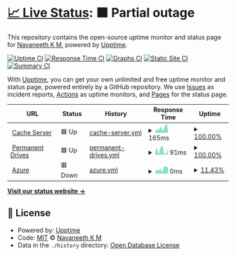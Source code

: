 # [📈 Live Status](https://navaneethkm004.github.io/uptime): <!--live status--> **🟧 Partial outage**

This repository contains the open-source uptime monitor and status page for [Navaneeth K M](https://navaneethkm004.github.io/uptime), powered by [Upptime](https://github.com/upptime/upptime).

[![Uptime CI](https://github.com/navaneethkm004/uptime/workflows/Uptime%20CI/badge.svg)](https://github.com/navaneethkm004/uptime/actions?query=workflow%3A%22Uptime+CI%22)
[![Response Time CI](https://github.com/navaneethkm004/uptime/workflows/Response%20Time%20CI/badge.svg)](https://github.com/navaneethkm004/uptime/actions?query=workflow%3A%22Response+Time+CI%22)
[![Graphs CI](https://github.com/navaneethkm004/uptime/workflows/Graphs%20CI/badge.svg)](https://github.com/navaneethkm004/uptime/actions?query=workflow%3A%22Graphs+CI%22)
[![Static Site CI](https://github.com/navaneethkm004/uptime/workflows/Static%20Site%20CI/badge.svg)](https://github.com/navaneethkm004/uptime/actions?query=workflow%3A%22Static+Site+CI%22)
[![Summary CI](https://github.com/navaneethkm004/uptime/workflows/Summary%20CI/badge.svg)](https://github.com/navaneethkm004/uptime/actions?query=workflow%3A%22Summary+CI%22)

With [Upptime](https://upptime.js.org), you can get your own unlimited and free uptime monitor and status page, powered entirely by a GitHub repository. We use [Issues](https://github.com/navaneethkm004/uptime/issues) as incident reports, [Actions](https://github.com/navaneethkm004/uptime/actions) as uptime monitors, and [Pages](https://navaneethkm004.github.io/uptime) for the status page.

<!--start: status pages-->
<!-- This summary is generated by Upptime (https://github.com/upptime/upptime) -->
<!-- Do not edit this manually, your changes will be overwritten -->
<!-- prettier-ignore -->
| URL | Status | History | Response Time | Uptime |
| --- | ------ | ------- | ------------- | ------ |
| <img alt="" src="https://raw.githubusercontent.com/navaneethkm004/my-images/main/giphy%20(1).gif" height="13"> [Cache Server](https://www.cloudflare.com) | 🟩 Up | [cache-server.yml](https://github.com/FOX-X-BOT/Stark-Status/commits/HEAD/history/cache-server.yml) | <details><summary><img alt="Response time graph" src="./graphs/cache-server/response-time-week.png" height="20"> 165ms</summary><br><a href="https://StarkIndustriesTG.github.io/Stark-Status/history/cache-server"><img alt="Response time 165" src="https://img.shields.io/endpoint?url=https%3A%2F%2Fraw.githubusercontent.com%2FFOX-X-BOT%2FStark-Status%2FHEAD%2Fapi%2Fcache-server%2Fresponse-time.json"></a><br><a href="https://StarkIndustriesTG.github.io/Stark-Status/history/cache-server"><img alt="24-hour response time 165" src="https://img.shields.io/endpoint?url=https%3A%2F%2Fraw.githubusercontent.com%2FFOX-X-BOT%2FStark-Status%2FHEAD%2Fapi%2Fcache-server%2Fresponse-time-day.json"></a><br><a href="https://StarkIndustriesTG.github.io/Stark-Status/history/cache-server"><img alt="7-day response time 165" src="https://img.shields.io/endpoint?url=https%3A%2F%2Fraw.githubusercontent.com%2FFOX-X-BOT%2FStark-Status%2FHEAD%2Fapi%2Fcache-server%2Fresponse-time-week.json"></a><br><a href="https://StarkIndustriesTG.github.io/Stark-Status/history/cache-server"><img alt="30-day response time 165" src="https://img.shields.io/endpoint?url=https%3A%2F%2Fraw.githubusercontent.com%2FFOX-X-BOT%2FStark-Status%2FHEAD%2Fapi%2Fcache-server%2Fresponse-time-month.json"></a><br><a href="https://StarkIndustriesTG.github.io/Stark-Status/history/cache-server"><img alt="1-year response time 165" src="https://img.shields.io/endpoint?url=https%3A%2F%2Fraw.githubusercontent.com%2FFOX-X-BOT%2FStark-Status%2FHEAD%2Fapi%2Fcache-server%2Fresponse-time-year.json"></a></details> | <details><summary><a href="https://StarkIndustriesTG.github.io/Stark-Status/history/cache-server">100.00%</a></summary><a href="https://StarkIndustriesTG.github.io/Stark-Status/history/cache-server"><img alt="All-time uptime 100.00%" src="https://img.shields.io/endpoint?url=https%3A%2F%2Fraw.githubusercontent.com%2FFOX-X-BOT%2FStark-Status%2FHEAD%2Fapi%2Fcache-server%2Fuptime.json"></a><br><a href="https://StarkIndustriesTG.github.io/Stark-Status/history/cache-server"><img alt="24-hour uptime 100.00%" src="https://img.shields.io/endpoint?url=https%3A%2F%2Fraw.githubusercontent.com%2FFOX-X-BOT%2FStark-Status%2FHEAD%2Fapi%2Fcache-server%2Fuptime-day.json"></a><br><a href="https://StarkIndustriesTG.github.io/Stark-Status/history/cache-server"><img alt="7-day uptime 100.00%" src="https://img.shields.io/endpoint?url=https%3A%2F%2Fraw.githubusercontent.com%2FFOX-X-BOT%2FStark-Status%2FHEAD%2Fapi%2Fcache-server%2Fuptime-week.json"></a><br><a href="https://StarkIndustriesTG.github.io/Stark-Status/history/cache-server"><img alt="30-day uptime 100.00%" src="https://img.shields.io/endpoint?url=https%3A%2F%2Fraw.githubusercontent.com%2FFOX-X-BOT%2FStark-Status%2FHEAD%2Fapi%2Fcache-server%2Fuptime-month.json"></a><br><a href="https://StarkIndustriesTG.github.io/Stark-Status/history/cache-server"><img alt="1-year uptime 100.00%" src="https://img.shields.io/endpoint?url=https%3A%2F%2Fraw.githubusercontent.com%2FFOX-X-BOT%2FStark-Status%2FHEAD%2Fapi%2Fcache-server%2Fuptime-year.json"></a></details>
| <img alt="" src="https://raw.githubusercontent.com/navaneethkm004/my-images/main/giphy%20(1).gif" height="13"> [Permanent Drives](https://www.mongodb.com) | 🟩 Up | [permanent-drives.yml](https://github.com/FOX-X-BOT/Stark-Status/commits/HEAD/history/permanent-drives.yml) | <details><summary><img alt="Response time graph" src="./graphs/permanent-drives/response-time-week.png" height="20"> 91ms</summary><br><a href="https://StarkIndustriesTG.github.io/Stark-Status/history/permanent-drives"><img alt="Response time 91" src="https://img.shields.io/endpoint?url=https%3A%2F%2Fraw.githubusercontent.com%2FFOX-X-BOT%2FStark-Status%2FHEAD%2Fapi%2Fpermanent-drives%2Fresponse-time.json"></a><br><a href="https://StarkIndustriesTG.github.io/Stark-Status/history/permanent-drives"><img alt="24-hour response time 91" src="https://img.shields.io/endpoint?url=https%3A%2F%2Fraw.githubusercontent.com%2FFOX-X-BOT%2FStark-Status%2FHEAD%2Fapi%2Fpermanent-drives%2Fresponse-time-day.json"></a><br><a href="https://StarkIndustriesTG.github.io/Stark-Status/history/permanent-drives"><img alt="7-day response time 91" src="https://img.shields.io/endpoint?url=https%3A%2F%2Fraw.githubusercontent.com%2FFOX-X-BOT%2FStark-Status%2FHEAD%2Fapi%2Fpermanent-drives%2Fresponse-time-week.json"></a><br><a href="https://StarkIndustriesTG.github.io/Stark-Status/history/permanent-drives"><img alt="30-day response time 91" src="https://img.shields.io/endpoint?url=https%3A%2F%2Fraw.githubusercontent.com%2FFOX-X-BOT%2FStark-Status%2FHEAD%2Fapi%2Fpermanent-drives%2Fresponse-time-month.json"></a><br><a href="https://StarkIndustriesTG.github.io/Stark-Status/history/permanent-drives"><img alt="1-year response time 91" src="https://img.shields.io/endpoint?url=https%3A%2F%2Fraw.githubusercontent.com%2FFOX-X-BOT%2FStark-Status%2FHEAD%2Fapi%2Fpermanent-drives%2Fresponse-time-year.json"></a></details> | <details><summary><a href="https://StarkIndustriesTG.github.io/Stark-Status/history/permanent-drives">100.00%</a></summary><a href="https://StarkIndustriesTG.github.io/Stark-Status/history/permanent-drives"><img alt="All-time uptime 100.00%" src="https://img.shields.io/endpoint?url=https%3A%2F%2Fraw.githubusercontent.com%2FFOX-X-BOT%2FStark-Status%2FHEAD%2Fapi%2Fpermanent-drives%2Fuptime.json"></a><br><a href="https://StarkIndustriesTG.github.io/Stark-Status/history/permanent-drives"><img alt="24-hour uptime 100.00%" src="https://img.shields.io/endpoint?url=https%3A%2F%2Fraw.githubusercontent.com%2FFOX-X-BOT%2FStark-Status%2FHEAD%2Fapi%2Fpermanent-drives%2Fuptime-day.json"></a><br><a href="https://StarkIndustriesTG.github.io/Stark-Status/history/permanent-drives"><img alt="7-day uptime 100.00%" src="https://img.shields.io/endpoint?url=https%3A%2F%2Fraw.githubusercontent.com%2FFOX-X-BOT%2FStark-Status%2FHEAD%2Fapi%2Fpermanent-drives%2Fuptime-week.json"></a><br><a href="https://StarkIndustriesTG.github.io/Stark-Status/history/permanent-drives"><img alt="30-day uptime 100.00%" src="https://img.shields.io/endpoint?url=https%3A%2F%2Fraw.githubusercontent.com%2FFOX-X-BOT%2FStark-Status%2FHEAD%2Fapi%2Fpermanent-drives%2Fuptime-month.json"></a><br><a href="https://StarkIndustriesTG.github.io/Stark-Status/history/permanent-drives"><img alt="1-year uptime 100.00%" src="https://img.shields.io/endpoint?url=https%3A%2F%2Fraw.githubusercontent.com%2FFOX-X-BOT%2FStark-Status%2FHEAD%2Fapi%2Fpermanent-drives%2Fuptime-year.json"></a></details>
| <img alt="" src="https://raw.githubusercontent.com/navaneethkm004/my-images/main/giphy%20(1).gif" height="13"> [Azure](Azure) | 🟥 Down | [azure.yml](https://github.com/FOX-X-BOT/Stark-Status/commits/HEAD/history/azure.yml) | <details><summary><img alt="Response time graph" src="./graphs/azure/response-time-week.png" height="20"> 0ms</summary><br><a href="https://StarkIndustriesTG.github.io/Stark-Status/history/azure"><img alt="Response time 0" src="https://img.shields.io/endpoint?url=https%3A%2F%2Fraw.githubusercontent.com%2FFOX-X-BOT%2FStark-Status%2FHEAD%2Fapi%2Fazure%2Fresponse-time.json"></a><br><a href="https://StarkIndustriesTG.github.io/Stark-Status/history/azure"><img alt="24-hour response time 0" src="https://img.shields.io/endpoint?url=https%3A%2F%2Fraw.githubusercontent.com%2FFOX-X-BOT%2FStark-Status%2FHEAD%2Fapi%2Fazure%2Fresponse-time-day.json"></a><br><a href="https://StarkIndustriesTG.github.io/Stark-Status/history/azure"><img alt="7-day response time 0" src="https://img.shields.io/endpoint?url=https%3A%2F%2Fraw.githubusercontent.com%2FFOX-X-BOT%2FStark-Status%2FHEAD%2Fapi%2Fazure%2Fresponse-time-week.json"></a><br><a href="https://StarkIndustriesTG.github.io/Stark-Status/history/azure"><img alt="30-day response time 0" src="https://img.shields.io/endpoint?url=https%3A%2F%2Fraw.githubusercontent.com%2FFOX-X-BOT%2FStark-Status%2FHEAD%2Fapi%2Fazure%2Fresponse-time-month.json"></a><br><a href="https://StarkIndustriesTG.github.io/Stark-Status/history/azure"><img alt="1-year response time 0" src="https://img.shields.io/endpoint?url=https%3A%2F%2Fraw.githubusercontent.com%2FFOX-X-BOT%2FStark-Status%2FHEAD%2Fapi%2Fazure%2Fresponse-time-year.json"></a></details> | <details><summary><a href="https://StarkIndustriesTG.github.io/Stark-Status/history/azure">11.43%</a></summary><a href="https://StarkIndustriesTG.github.io/Stark-Status/history/azure"><img alt="All-time uptime 11.43%" src="https://img.shields.io/endpoint?url=https%3A%2F%2Fraw.githubusercontent.com%2FFOX-X-BOT%2FStark-Status%2FHEAD%2Fapi%2Fazure%2Fuptime.json"></a><br><a href="https://StarkIndustriesTG.github.io/Stark-Status/history/azure"><img alt="24-hour uptime 11.43%" src="https://img.shields.io/endpoint?url=https%3A%2F%2Fraw.githubusercontent.com%2FFOX-X-BOT%2FStark-Status%2FHEAD%2Fapi%2Fazure%2Fuptime-day.json"></a><br><a href="https://StarkIndustriesTG.github.io/Stark-Status/history/azure"><img alt="7-day uptime 11.43%" src="https://img.shields.io/endpoint?url=https%3A%2F%2Fraw.githubusercontent.com%2FFOX-X-BOT%2FStark-Status%2FHEAD%2Fapi%2Fazure%2Fuptime-week.json"></a><br><a href="https://StarkIndustriesTG.github.io/Stark-Status/history/azure"><img alt="30-day uptime 11.43%" src="https://img.shields.io/endpoint?url=https%3A%2F%2Fraw.githubusercontent.com%2FFOX-X-BOT%2FStark-Status%2FHEAD%2Fapi%2Fazure%2Fuptime-month.json"></a><br><a href="https://StarkIndustriesTG.github.io/Stark-Status/history/azure"><img alt="1-year uptime 11.43%" src="https://img.shields.io/endpoint?url=https%3A%2F%2Fraw.githubusercontent.com%2FFOX-X-BOT%2FStark-Status%2FHEAD%2Fapi%2Fazure%2Fuptime-year.json"></a></details>

<!--end: status pages-->

[**Visit our status website →**](https://navaneethkm004.github.io/uptime)

## 📄 License

- Powered by: [Upptime](https://github.com/upptime/upptime)
- Code: [MIT](./LICENSE) © [Navaneeth K M](https://navaneethkm004.github.io/uptime)
- Data in the `./history` directory: [Open Database License](https://opendatacommons.org/licenses/odbl/1-0/)
